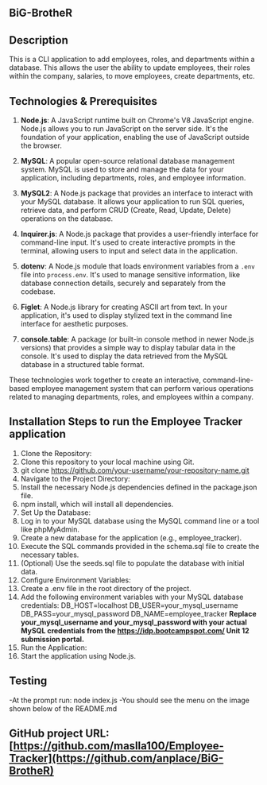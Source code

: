 ## BiG-BrotheR

## Description
This is a CLI application to add employees, roles, and departments within a database. This allows the user the ability to update employees, their roles within the company, salaries, to move employees, create departments, etc. 


## Technologies & Prerequisites

1. **Node.js**: A JavaScript runtime built on Chrome's V8 JavaScript engine. Node.js allows you to run JavaScript on the server side. It's the foundation of your application, enabling the use of JavaScript outside the browser.

2. **MySQL**: A popular open-source relational database management system. MySQL is used to store and manage the data for your application, including departments, roles, and employee information.

3. **MySQL2**: A Node.js package that provides an interface to interact with your MySQL database. It allows your application to run SQL queries, retrieve data, and perform CRUD (Create, Read, Update, Delete) operations on the database.

4. **Inquirer.js**: A Node.js package that provides a user-friendly interface for command-line input. It's used to create interactive prompts in the terminal, allowing users to input and select data in the application.

5. **dotenv**: A Node.js module that loads environment variables from a `.env` file into `process.env`. It's used to manage sensitive information, like database connection details, securely and separately from the codebase.

6. **Figlet**: A Node.js library for creating ASCII art from text. In your application, it's used to display stylized text in the command line interface for aesthetic purposes.

7. **console.table**: A package (or built-in console method in newer Node.js versions) that provides a simple way to display tabular data in the console. It's used to display the data retrieved from the MySQL database in a structured table format.

These technologies work together to create an interactive, command-line-based employee management system that can perform various operations related to managing departments, roles, and employees within a company.


## Installation Steps to run the Employee Tracker application
1. Clone the Repository:
2. Clone this repository to your local machine using Git.
3. git clone https://github.com/your-username/your-repository-name.git
4. Navigate to the Project Directory:
5. Install the necessary Node.js dependencies defined in the package.json file.
6. npm install, which will install all dependencies.
7. Set Up the Database:
8. Log in to your MySQL database using the MySQL command line or a tool like phpMyAdmin.
9. Create a new database for the application (e.g., employee_tracker).
10. Execute the SQL commands provided in the schema.sql file to create the necessary tables.
11. (Optional) Use the seeds.sql file to populate the database with initial data.
12. Configure Environment Variables:
13. Create a .env file in the root directory of the project.
14.  Add the following environment variables with your MySQL database credentials:
        DB_HOST=localhost
        DB_USER=your_mysql_username
        DB_PASS=your_mysql_password
        DB_NAME=employee_tracker
            **Replace your_mysql_username and your_mysql_password with your actual MySQL credentials from the 
            https://idp.bootcampspot.com/ Unit 12 submission portal.**  
15. Run the Application:
16. Start the application using Node.js.

## Testing
-At the prompt run: node index.js
-You should see the menu on the image shown below of the README.md

## GitHub project URL: [https://github.com/maslla100/Employee-Tracker](https://github.com/anplace/BiG-BrotheR)




